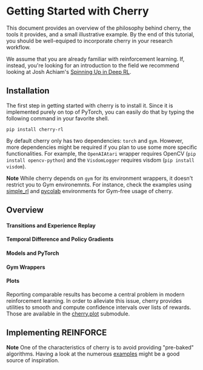 # Getting Started with Cherry

This document provides an overview of the philosophy behind cherry, the tools it provides, and a small illustrative example.
By the end of this tutorial, you should be well-equiped to incorporate cherry in your research workflow.

We assume that you are already familiar with reinforcement learning.
If, instead, you're looking for an introduction to the field we recommend looking at Josh Achiam's [Spinning Up in Deep RL](http://spinningup.openai.com/).

## Installation

The first step in getting started with cherry is to install it.
Since it is implemented purely on top of PyTorch, you can easily do that by typing the following command in your favorite shell.

```shell
pip install cherry-rl
```

By default cherry only has two dependencies: `torch` and `gym`.
However, more dependencies might be required if you plan to use some more specific functionalities.
For example, the `OpenAIAtari` wrapper requires OpenCV (`pip install opencv-python`) and the `VisdomLogger` requires visdom (`pip install visdom`).

**Note**
While cherry depends on `gym` for its environment wrappers, it doesn't restrict you to Gym environemnts.
For instance, check the examples using [simple_rl](https://github.com/seba-1511/cherry/tree/master/examples/simple_rl) and [pycolab](https://github.com/seba-1511/cherry/tree/master/examples/pycolab) environments for Gym-free usage of cherry.

## Overview

#### Transitions and Experience Replay

#### Temporal Difference and Policy Gradients

#### Models and PyTorch

#### Gym Wrappers

#### Plots

Reporting comparable results has become a central problem in modern reinforcement learning.
In order to alleviate this issue, cherry provides utilities to smooth and compute confidence intervals over lists of rewards.
Those are available in the [cherry.plot](http://cherry-rl.net/docs/cherry.plot/) submodule.

## Implementing REINFORCE

**Note**
One of the characteristics of cherry is to avoid providing "pre-baked" algorithms.
Having a look at the numerous [examples](https://github.com/seba-1511/cherry/tree/master/examples) might be a good source of inspiration.

